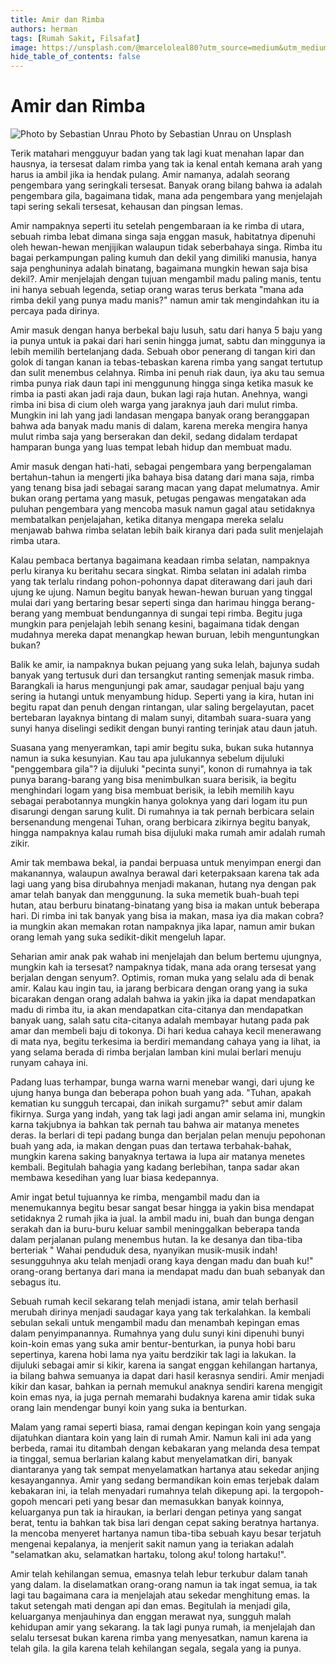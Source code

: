 ```yaml
---
title: Amir dan Rimba
authors: herman
tags: [Rumah Sakit, Filsafat]
image: https://unsplash.com/@marceloleal80?utm_source=medium&utm_medium=referral
hide_table_of_contents: false
---
```


# Amir dan Rimba

![Photo by Sebastian Unrau](https://miro.medium.com/v2/resize:fit:720/0*vI606ee8WXRY3zhF)
Photo by Sebastian Unrau on Unsplash

Terik matahari mengguyur badan yang tak lagi kuat menahan lapar dan hausnya, ia tersesat dalam rimba yang tak ia kenal entah kemana arah yang harus ia ambil jika ia hendak pulang. Amir namanya, adalah seorang pengembara yang seringkali tersesat. Banyak orang bilang bahwa ia adalah pengembara gila, bagaimana tidak, mana ada pengembara yang menjelajah tapi sering sekali tersesat, kehausan dan pingsan lemas.

Amir nampaknya seperti itu setelah pengembaraan ia ke rimba di utara, sebuah rimba lebat dimana singa saja enggan masuk, habitatnya dipenuhi oleh hewan-hewan menjijikan walaupun tidak seberbahaya singa. Rimba itu bagai perkampungan paling kumuh dan dekil yang dimiliki manusia, hanya saja penghuninya adalah binatang, bagaimana mungkin hewan saja bisa dekil?. Amir menjelajah dengan tujuan mengambil madu paling manis, tentu ini hanya sebuah legenda, setiap orang waras terus berkata "mana ada rimba dekil yang punya madu manis?" namun amir tak mengindahkan itu ia percaya pada dirinya.

Amir masuk dengan hanya berbekal baju lusuh, satu dari hanya 5 baju yang ia punya untuk ia pakai dari hari senin hingga jumat, sabtu dan minggunya ia lebih memilih bertelanjang dada. Sebuah obor penerang di tangan kiri dan golok di tangan kanan ia tebas-tebaskan karena rimba yang sangat tertutup dan sulit menembus celahnya. Rimba ini penuh riak daun, iya aku tau semua rimba punya riak daun tapi ini menggunung hingga singa ketika masuk ke rimba ia pasti akan jadi raja daun, bukan lagi raja hutan. Anehnya, wangi rimba ini bisa di cium oleh warga yang jaraknya jauh dari mulut rimba. Mungkin ini lah yang jadi landasan mengapa banyak orang beranggapan bahwa ada banyak madu manis di dalam, karena mereka mengira hanya mulut rimba saja yang berserakan dan dekil, sedang didalam terdapat hamparan bunga yang luas tempat lebah hidup dan membuat madu.

Amir masuk dengan hati-hati, sebagai pengembara yang berpengalaman bertahun-tahun ia mengerti jika bahaya bisa datang dari mana saja, rimba yang tenang bisa jadi sebagai sarang macan yang dapat melumatnya. Amir bukan orang pertama yang masuk, petugas pengawas mengatakan ada puluhan pengembara yang mencoba masuk namun gagal atau setidaknya membatalkan penjelajahan, ketika ditanya mengapa mereka selalu menjawab bahwa rimba selatan lebih baik kiranya dari pada sulit menjelajah rimba utara.

Kalau pembaca bertanya bagaimana keadaan rimba selatan, nampaknya perlu kiranya ku beritahu secara singkat. Rimba selatan ini adalah rimba yang tak terlalu rindang pohon-pohonnya dapat diterawang dari jauh dari ujung ke ujung. Namun begitu banyak hewan-hewan buruan yang tinggal mulai dari yang bertaring besar seperti singa dan harimau hingga berang-berang yang membuat bendungannya di sungai tepi rimba. Begitu juga mungkin para penjelajah lebih senang kesini, bagaimana tidak dengan mudahnya mereka dapat menangkap hewan buruan, lebih menguntungkan bukan?

Balik ke amir, ia nampaknya bukan pejuang yang suka lelah, bajunya sudah banyak yang tertusuk duri dan tersangkut ranting semenjak masuk rimba. Barangkali ia harus mengunjungi pak amar, saudagar penjual baju yang sering ia hutangi untuk menyambung hidup. Seperti yang ia kira, hutan ini begitu rapat dan penuh dengan rintangan, ular saling bergelayutan, pacet bertebaran layaknya bintang di malam sunyi, ditambah suara-suara yang sunyi hanya diselingi sedikit dengan bunyi ranting terinjak atau daun jatuh.

Suasana yang menyeramkan, tapi amir begitu suka, bukan suka hutannya namun ia suka kesunyian. Kau tau apa julukannya sebelum dijuluki "penggembara gila"? ia dijuluki "pecinta sunyi", konon di rumahnya ia tak punya barang-barang yang bisa menimbulkan suara berisik, ia begitu menghindari logam yang bisa membuat berisik, ia lebih memilih kayu sebagai perabotannya mungkin hanya goloknya yang dari logam itu pun disarungi dengan sarung kulit. Di rumahnya ia tak pernah berbicara selain bersenandung mengenai Tuhan, orang berbicara zikirnya begitu banyak, hingga nampaknya kalau rumah bisa dijuluki maka rumah amir adalah rumah zikir.

Amir tak membawa bekal, ia pandai berpuasa untuk menyimpan energi dan makanannya, walaupun awalnya berawal dari keterpaksaan karena tak ada lagi uang yang bisa dirubahnya menjadi makanan, hutang nya dengan pak amar telah banyak dan menggunung. Ia suka memetik buah-buah tepi hutan, atau berburu binatang-binatang yang bisa ia makan untuk beberapa hari. Di rimba ini tak banyak yang bisa ia makan, masa iya dia makan cobra? ia mungkin akan memakan rotan nampaknya jika lapar, namun amir bukan orang lemah yang suka sedikit-dikit mengeluh lapar.

Seharian amir anak pak wahab ini menjelajah dan belum bertemu ujungnya, mungkin kah ia tersesat? nampaknya tidak, mana ada orang tersesat yang berjalan dengan senyum?. Optimis, roman muka yang selalu ada di benak amir. Kalau kau ingin tau, ia jarang berbicara dengan orang yang ia suka bicarakan dengan orang adalah bahwa ia yakin jika ia dapat mendapatkan madu di rimba itu, ia akan mendapatkan cita-citanya dan mendapatkan banyak uang, salah satu cita-citanya adalah membayar hutang pada pak amar dan membeli baju di tokonya. Di hari kedua cahaya kecil menerawang di mata nya, begitu terkesima ia berdiri memandang cahaya yang ia lihat, ia yang selama berada di rimba berjalan lamban kini mulai berlari menuju runyam cahaya ini.

Padang luas terhampar, bunga warna warni menebar wangi, dari ujung ke ujung hanya bunga dan beberapa pohon buah yang ada. "Tuhan, apakah kematian ku sungguh tercapai, dan inikah surgamu?" sebut amir dalam fikirnya. Surga yang indah, yang tak lagi jadi angan amir selama ini, mungkin karna takjubnya ia bahkan tak pernah tau bahwa air matanya menetes deras. Ia berlari di tepi padang bunga dan berjalan pelan menuju pepohonan buah yang ada, ia makan dengan puas dan tertawa terbahak-bahak, mungkin karena saking banyaknya tertawa ia lupa air matanya menetes kembali. Begitulah bahagia yang kadang berlebihan, tanpa sadar akan membawa kesedihan yang luar biasa kedepannya.

Amir ingat betul tujuannya ke rimba, mengambil madu dan ia menemukannya begitu besar sangat besar hingga ia yakin bisa mendapat setidaknya 2 rumah jika ia jual. Ia ambil madu ini, buah dan bunga dengan serakah dan ia buru-buru keluar sambil meninggalkan beberapa tanda dalam perjalanan pulang menembus hutan. Ia ke desanya dan tiba-tiba berteriak " Wahai penduduk desa, nyanyikan musik-musik indah! sesungguhnya aku telah menjadi orang kaya dengan madu dan buah ku!" orang-orang bertanya dari mana ia mendapat madu dan buah sebanyak dan sebagus itu.

Sebuah rumah kecil sekarang telah menjadi istana, amir telah berhasil merubah dirinya menjadi saudagar kaya yang tak terkalahkan. Ia kembali sebulan sekali untuk mengambil madu dan menambah kepingan emas dalam penyimpanannya. Rumahnya yang dulu sunyi kini dipenuhi bunyi koin-koin emas yang suka amir bentur-benturkan, ia punya hobi baru sepertinya, karena hobi lama nya yaitu berdzikir tak lagi ia lakukan. Ia dijuluki sebagai amir si kikir, karena ia sangat enggan kehilangan hartanya, ia bilang bahwa semuanya ia dapat dari hasil kerasnya sendiri. Amir menjadi kikir dan kasar, bahkan ia pernah memukul anaknya sendiri karena mengigit koin emas nya, ia juga pernah memarahi budaknya karena amir tidak suka orang lain mendengar bunyi koin yang suka ia benturkan.

Malam yang ramai seperti biasa, ramai dengan kepingan koin yang sengaja dijatuhkan diantara koin yang lain di rumah Amir. Namun kali ini ada yang berbeda, ramai itu ditambah dengan kebakaran yang melanda desa tempat ia tinggal, semua berlarian kalang kabut menyelamatkan diri, banyak diantaranya yang tak sempat menyelamatkan hartanya atau sekedar anjing kesayangannya. Amir yang sedang bermandikan koin emas terjebak dalam kebakaran ini, ia telah menyadari rumahnya telah dikepung api. Ia tergopoh-gopoh mencari peti yang besar dan memasukkan banyak koinnya, keluarganya pun tak ia hiraukan, ia berlari dengan petinya yang sangat berat, tentu ia bahkan tak bisa lari dengan cepat saking beratnya hartanya. Ia mencoba menyeret hartanya namun tiba-tiba sebuah kayu besar terjatuh mengenai kepalanya, ia menjerit sakit namun yang ia teriakan adalah "selamatkan aku, selamatkan hartaku, tolong aku! tolong hartaku!".

Amir telah kehilangan semua, emasnya telah lebur terkubur dalam tanah yang dalam. Ia diselamatkan orang-orang namun ia tak ingat semua, ia tak lagi tau bagaimana cara ia menjelajah atau sekedar menghitung emas. Ia takut setengah mati dengan api dan emas. Begitulah ia menjadi gila, keluarganya menjauhinya dan enggan merawat nya, sungguh malah kehidupan amir yang sekarang. Ia tak lagi punya rumah, ia menjelajah dan selalu tersesat bukan karena rimba yang menyesatkan, namun karena ia telah gila. Ia gila karena telah kehilangan segala, segala yang ia punya.

